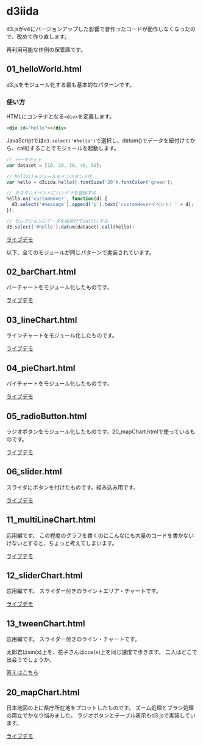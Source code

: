 # d3iida

d3.jsがv4にバージョンアップした影響で昔作ったコードが動作しなくなったので、改めて作り直します。

再利用可能な作例の保管庫です。


## 01_helloWorld.html

d3.jsをモジュール化する最も基本的なパターンです。

### 使い方

HTMLにコンテナとなる```<div>```を定義します。

```html
<div id="hello"></div>
```

JavaScriptでは```d3.select('#hello')```で選択し、datum()でデータを紐付けてから、call()することでモジュールを起動します。

```js
// データセット
var dataset = [10, 20, 30, 40, 50];

// hello()モジュールをインスタンス化
var hello = d3iida.hello().fontSize('20').fontColor('green');

// カスタムイベントにハンドラを登録する
hello.on('customHover', function(d) {
  d3.select('#message').append('p').text('customHoverイベント: ' + d);
});

// セレクションにデータを紐付けてcall()する
d3.select('#hello').datum(dataset).call(hello);
```

[ライブデモ](https://sites.google.com/site/d3iidademo/01_helloworld)


以下、全てのモジュールが同じパターンで実装されています。


## 02_barChart.html

バーチャートをモジュール化したものです。

[ライブデモ](https://sites.google.com/site/d3iidademo/02_barchart)


## 03_lineChart.html

ラインチャートをモジュール化したものです。

[ライブデモ](https://sites.google.com/site/d3iidademo/03_linechart)


## 04_pieChart.html

パイチャートをモジュール化したものです。

[ライブデモ](https://sites.google.com/site/d3iidademo/04_piechart)


## 05_radioButton.html

ラジオボタンをモジュール化したものです。20_mapChart.htmlで使っているものです。

[ライブデモ](https://sites.google.com/site/d3iidademo/05_radiobutton)


## 06_slider.html

スライダにボタンを付けたものです。組み込み用です。

[ライブデモ](https://sites.google.com/site/d3iidademo/06_slider)


## 11_multiLineChart.html

応用編です。
この程度のグラフを書くのにこんなにも大量のコードを書かないけないとすると、ちょっと考えてしまいます。

[ライブデモ](https://sites.google.com/site/d3iidademo/11_multilinechart)


## 12_sliderChart.html

応用編です。
スライダー付きのライン＋エリア・チャートです。

[ライブデモ](https://sites.google.com/site/d3iidademo/12_sliderchart)


## 13_tweenChart.html

応用編です。
スライダー付きのライン・チャートです。

太郎君はsin(x)上を、花子さんはcos(x)上を同じ速度で歩きます。
二人はどこで出会うでしょうか。

[答えはこちら](https://sites.google.com/site/d3iidademo/13_tweenchart)


## 20_mapChart.html

日本地図の上に県庁所在地をプロットしたものです。
ズーム処理とブラシ処理の両立でかなり悩みました。
ラジオボタンとテーブル表示もd3.jsで実装しています。

[ライブデモ](https://sites.google.com/site/d3iidademo/20_mapchart)

